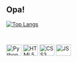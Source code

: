 ## Opa!
[![Top Langs](https://github-readme-stats.vercel.app/api/top-langs/?username=rafssunny)](https://github.com/rafssunny/github-readme-stats)
##
<div style="display: inline_block"><br>
  <img align="center" alt="Python" height="30" width="40" src="https://cdn.jsdelivr.net/gh/devicons/devicon@latest/icons/python/python-original.svg">
  <img align="center" alt="HTML5" height="30" width="40" src="https://cdn.jsdelivr.net/gh/devicons/devicon@latest/icons/html5/html5-original.svg">
  <img align="center" alt="CSS3" height="30" width="40" src="https://cdn.jsdelivr.net/gh/devicons/devicon@latest/icons/css3/css3-original.svg">
  <img align='center' alt='JS' height='30' width='40' src="https://cdn.jsdelivr.net/gh/devicons/devicon@latest/icons/javascript/javascript-original.svg">
</div>



